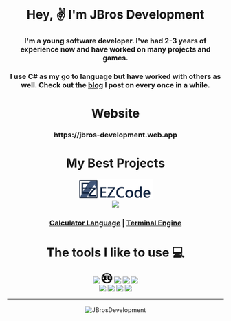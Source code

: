 <h1 align="center">Hey, ✌️ I'm JBros Development</h1>
<h3 align="center">I'm a young software developer. I've had 2-3 years of experience now and have worked on many projects and games.</h3>
<h3 align="center">I use <strong>C#</strong> as my go to language but have worked with others as well. Check out the <a href="https://jbrosdev.hashnode.dev/">blog</a> I post on every once in a while.</h3>

<h1 align="center">Website</h1>
<h3 align="center">https://jbros-development.web.app</h3>

<h1 align="center">My Best Projects</h1>
<div align="center">
  <div>
    <a href="https://github.com/EZCodeLanguage/EZCode">
    <img width="35%" src="https://raw.githubusercontent.com/JBrosDevelopment/EZCode/master/docs/Images/EZCode_Wide_Logo.png" /></a>
  </div>
  <div>
    <a href="https://github.com/JBrosDevelopment/Norma">
    <img width="35%" src="https://raw.githubusercontent.com/JBrosDevelopment/Norma/main/images/Norma%20(Wide).png" /></a>
  </div>
  <div>
    <h3><a href="https://github.com/JBrosDevelopment/calc_lang">Calculator Language</a> | <a href="https://github.com/JBrosDevelopment/TerminalEngine">Terminal Engine</a></h3>
  </div>
</div>

<h1 align="center">The tools I like to use 💻</h1>
<p align="center"> 
  <img width="5%" src="https://cdn.jsdelivr.net/gh/devicons/devicon/icons/csharp/csharp-plain.svg" />
  <img width="5%" src="https://raw.githubusercontent.com/devicons/devicon/6910f0503efdd315c8f9b858234310c06e04d9c0/icons/rust/rust-original.svg" />
  <img width="5%" src="https://cdn.jsdelivr.net/gh/devicons/devicon/icons/javascript/javascript-plain.svg" />
  <img width="5%" src="https://cdn.jsdelivr.net/gh/devicons/devicon/icons/html5/html5-plain-wordmark.svg" />
  <img width="5%" src="https://cdn.jsdelivr.net/gh/devicons/devicon/icons/css3/css3-plain-wordmark.svg" />
  </br>
  <img width="5%" src="https://cdn.jsdelivr.net/gh/devicons/devicon/icons/visualstudio/visualstudio-plain.svg" />
  <img width="5%" src="https://cdn.jsdelivr.net/gh/devicons/devicon/icons/vscode/vscode-original.svg" />
  <img width="5%" src="https://cdn.jsdelivr.net/gh/devicons/devicon/icons/unity/unity-original.svg" />
  <img width="5%" src="https://cdn.jsdelivr.net/gh/devicons/devicon/icons/godot/godot-original.svg" />
</p>

---

<p align="center">
  <a>
    <img align="center" src="https://github-readme-stats.vercel.app/api?username=JBrosDevelopment&show_icons=true&theme=github_dark&locale=en&count_private=true&hide=issues" alt="JBrosDevelopment" />
  </a>
</p>
